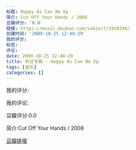 ```yaml
---
标题: Happy As Can Be Ep
简介: Cut Off Your Hands / 2008
豆瓣评分: '0.0'
链接: https://music.douban.com/subject/3918356/
创建时间: '2009-10-25 12:48:29'
我的评分:
标签:
评论:
date: 2009-10-25 12:48:29
title: 听过专辑 - Happy As Can Be Ep
tags: [音乐]
categories: []
---
```


我的评分:

我的评论:

豆瓣评分:0.0

简介:Cut Off Your Hands / 2008

[豆瓣链接](https://music.douban.com/subject/3918356/)

